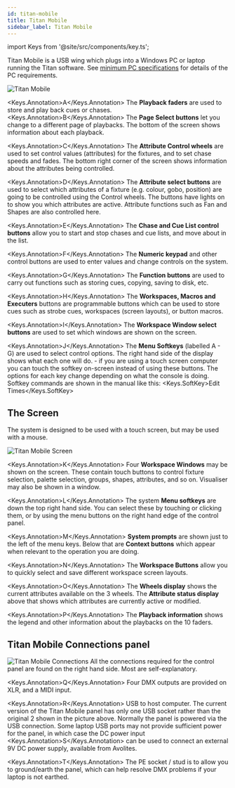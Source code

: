 ```yaml
---
id: titan-mobile
title: Titan Mobile
sidebar_label: Titan Mobile
---
```


import Keys from '@site/src/components/key.ts';

Titan Mobile is a USB wing which plugs into a Windows PC or laptop running the Titan software.
See [minimum PC specifications](../titan-basics.md#connecting-up-titan-mobile-and-t1t2) for details of the PC requirements.

![Titan Mobile](/docs/images/Titan-Mobile.png)

<Keys.Annotation>A</Keys.Annotation> The **Playback faders** are used to store and play back cues or chases.
<Keys.Annotation>B</Keys.Annotation> The **Page Select buttons** let you change to a different page of
playbacks. The bottom of the screen shows information about each
playback.

<Keys.Annotation>C</Keys.Annotation> The **Attribute Control wheels** are used to set control values
(attributes) for the fixtures, and to set chase speeds and fades. The
bottom right corner of the screen shows information about the attributes
being controlled.

<Keys.Annotation>D</Keys.Annotation> The **Attribute select buttons** are used to select which attributes of
a fixture (e.g. colour, gobo, position) are going to be controlled using
the Control wheels. The buttons have lights on to show you which
attributes are active. Attribute functions such as Fan and Shapes are
also controlled here.

<Keys.Annotation>E</Keys.Annotation> The **Chase and Cue List control buttons** allow you to start and stop
chases and cue lists, and move about in the list.

<Keys.Annotation>F</Keys.Annotation> The **Numeric keypad** and other control buttons are used to enter
values and change controls on the system.

<Keys.Annotation>G</Keys.Annotation> The **Function buttons** are used to carry out functions such as storing
cues, copying, saving to disk, etc.

<Keys.Annotation>H</Keys.Annotation> The **Workspaces, Macros and Executers** buttons are programmable
buttons which can be used to store cues such as strobe cues, workspaces 
(screen layouts), or button macros.

<Keys.Annotation>I</Keys.Annotation> The **Workspace Window select buttons** are used to set which windows
are shown on the screen.

<Keys.Annotation>J</Keys.Annotation> The **Menu Softkeys** (labelled A - G) are used to select control options. 
The right hand side of the display shows what each one will do. - if you are using
a touch screen computer you can touch the softkey on-screen instead of using these
buttons. The options for each 
key change depending on what the console is doing. Softkey commands are shown 
in the manual like this: <Keys.SoftKey>Edit Times</Keys.SoftKey>

## The Screen

The system is designed to be used with a touch screen, but may be used
with a mouse.

![Titan Mobile Screen](/docs/images/Titan-Mobile-Screen.png)

<Keys.Annotation>K</Keys.Annotation> Four **Workspace Windows** may be shown on the screen. These contain
touch buttons to control fixture selection, palette selection, groups,
shapes, attributes, and so on. Visualiser may also be shown in a window.

<Keys.Annotation>L</Keys.Annotation> The system **Menu softkeys** are down the top right hand side. You can
select these by touching or clicking them, or by using the menu buttons
on the right hand edge of the control panel.

<Keys.Annotation>M</Keys.Annotation> **System prompts** are shown just to the left of the menu keys. Below
that are **Context buttons** which appear when relevant to the operation
you are doing.

<Keys.Annotation>N</Keys.Annotation> The **Workspace Buttons** allow you to quickly select and save different
workspace screen layouts.

<Keys.Annotation>O</Keys.Annotation> The **Wheels display** shows the current attributes available on the 3
wheels. The **Attribute status display** above that shows which
attributes are currently active or modified.

<Keys.Annotation>P</Keys.Annotation> The **Playback information** shows the legend and other information
about the playbacks on the 10 faders.

## Titan Mobile Connections panel

![Titan Mobile Connections](/docs/images/Titan-Mobile-Connections.png)
All the connections required for the
control panel are found on the right hand side. Most are
self-explanatory. 

<Keys.Annotation>Q</Keys.Annotation> Four DMX outputs are provided on XLR, and a MIDI input.

<Keys.Annotation>R</Keys.Annotation> USB to host computer. The current version of the Titan Mobile panel has only
one USB socket rather than the original 2 shown in the picture above.
Normally the panel is powered via the USB connection. Some laptop
    USB ports may not provide sufficient power for the panel, in which
    case the DC power input <Keys.Annotation>S</Keys.Annotation> can be used to connect an external 9V DC
    power supply, available from Avolites.

<Keys.Annotation>T</Keys.Annotation> The PE socket / stud is to allow you to ground/earth the panel, which can
    help resolve DMX problems if your laptop is not earthed.
